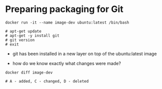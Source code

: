 # Preparing packaging for Git


```shell
docker run -it --name image-dev ubuntu:latest /bin/bash

# apt-get update
# apt-get -y install git
# git version
# exit
```

- git has been installed in a new layer on top of the ubuntu:latest image

- how do we know exactly what changes were made?

```shell
docker diff image-dev

# A - added, C - changed, D - deleted
```
